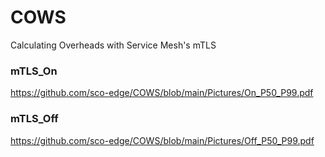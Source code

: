 # COWS
Calculating Overheads with Service Mesh's mTLS

### mTLS_On
https://github.com/sco-edge/COWS/blob/main/Pictures/On_P50_P99.pdf

### mTLS_Off
https://github.com/sco-edge/COWS/blob/main/Pictures/Off_P50_P99.pdf
